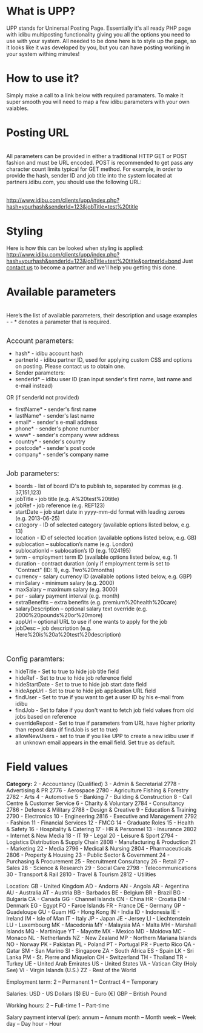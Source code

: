 <h1>What is UPP?</h1>
<p>UPP stands for Uninersal Posting Page. Essentially it's all ready PHP page with idibu multiposting functionality giving you all the options you need to use with your system. All needed to be done here is to style up the page, so it looks like it was developed by you, but you can have posting working in your system withing minutes!</p>
<h1>How to use it?</h1></p>
<p>Simply make a call to a link below with required paramaters. To make it super smooth you will need to map a few idibu parameters with your own vaiables.</p>
<h1>Posting URL</h1>
<p><br />All parameters can be provided in either a traditional HTTP GET or POST fashion and must be URL encoded. POST is recommended to get pass any character count limits typical for GET method. For example, in order to provide the hash, sender ID and job title into the system located at partners.idibu.com, you should use the following URL:</p>
<p><br /><a class="linkification-ext" title="Linkification: http://www.idibu.com/clients/upp/index.php?hash=yourhash&amp;senderId=123&amp;jobTitle=test%20title" href="http://www.idibu.com/clients/upp/index.php?hash=yourhash&senderId=123&jobTitle=test%20title">http://www.idibu.com/clients/upp/index.php?hash=yourhash&amp;senderId=123&amp;jobTitle=test%20title</a></p>
<h1>Styling</h1>
Here is how this can be looked when styling is applied:
<a href="http://www.idibu.com/clients/upp/index.php?hash=yourhash&senderId=123&jobTitle=test%20title&partnerId=bond">http://www.idibu.com/clients/upp/index.php?hash=yourhash&senderId=123&jobTitle=test%20title&partnerId=bond</a>
Just <a href="mailto:good@idibu.com">contact us</a> to become a partner and we'll help you getting this done.
<h1>Available parameters</h1></p>
<p><br />Here&rsquo;s the list of available parameters, their description and usage examples - - * denotes a parameter that is required.</p>
<p><br /><span style="font-size: large;">Account parameters:</span></p>
<ul>
<li>hash* - idibu account hash</li>
<li>partnerId - idibu partner ID, used for applying custom CSS and options on posting. Please contact us to obtain one.</li>
<li>Sender parameters:</li>
<li>senderId* &ndash; idibu user ID (can input sender's first name, last name and e-mail instead)</li>
</ul>
<p>OR (if senderId not provided)</p>
<ul>
<li>firstName* - sender's first name </li>
<li>lastName* - sender's last name</li>
<li>email* - sender's e-mail address</li>
<li><span class="wrapper"><span class="content"><span class="content_for_perma">phone* - sender's phone number<br /></span></span></span></li>
<li><span class="wrapper"><span class="content"><span class="content_for_perma">www* - sender's company www address</span></span></span></li>
<li><span class="wrapper"><span class="content"><span class="content_for_perma">country* - sender's country<br /></span></span></span></li>
<li><span class="wrapper"><span class="content"><span class="content_for_perma">postcode* - sender's post code<br /></span></span></span></li>
<li><span class="wrapper"><span class="content"><span class="content_for_perma">company* - sender's company name<br /></span></span></span></li>
</ul>
<p><br /><span style="font-size: large;">Job parameters:</span></p>
<ul>
<li>boards - list of board ID's to publish to, separated by commas (e.g. 37,151,123)</li>
<li>jobTitle - job title (e.g. A%20test%20title)</li>
<li>jobRef - job reference (e.g. REF123)</li>
<li>startDate &ndash; job start date in yyyy-mm-dd format with leading zeroes (e.g. 2013-06-25)</li>
<li>category - ID of selected category (available options listed below, e.g. 13)</li>
<li>location - ID of selected location (available options listed below, e.g. GB)</li>
<li>sublocation &ndash; sublocation&rsquo;s name (e.g. London)</li>
<li>sublocationId &ndash; sublocation&rsquo;s ID (e.g. 1024195)</li>
<li>term - employment term ID (available options listed below, e.g. 1)</li>
<li>duration - contract duration (only if employment term is set to "Contract" (ID: 1), e.g. Two%20months)</li>
<li>currency - salary currency ID (available options listed below, e.g. GBP)</li>
<li>minSalary - minimum salary (e.g. 2000)</li>
<li>maxSalary &ndash; maximum salary (e.g. 3000)</li>
<li>per - salary payment interval (e.g. month)</li>
<li>extraBenefits &ndash; extra benefits (e.g. premium%20health%20care)</li>
<li>salaryDescription &ndash; optional salary text override (e.g. 2000%20pounds%20or%20more)</li>
<li>appUrl &ndash; optional URL to use if one wants to apply for the job</li>
<li>jobDesc &ndash; job description (e.g. Here%20is%20a%20test%20description)</li>
</ul>
<p>&nbsp;</p>
<p><span style="font-size: large;">Config paramters:</span></p>
<ul>
<li>hideTitle - Set to true to hide job title field</li>
<li>hideRef - Set to true to hide job reference field</li>
<li>hideStartDate - Set to true to hide job start date field</li>
<li>hideAppUrl - Set to true to hide job application URL field</li>
<li>findUser - Set to true if you want to get a user ID by his e-mail from idibu</li>
<li>findJob - Set to false if you don't want to fetch job field values from old jobs based on reference</li>
<li>overrideRepost - Set to true if parameters from URL have higher priority than repost data (if findJob is set to true)</li>
<li>allowNewUsers - set to true if you like UPP to create a new idibu user if an unknown email appears in the email field. Set true as default.</li>
</ul>
<h1>Field values</h1>
<b>Category:</b>
2 - Accountancy (Qualified)
3 - Admin & Secretarial
2778 - Advertising & PR
2776 - Aerospace
2780 - Agriculture Fishing & Forestry
2782 - Arts
4 - Automotive
5 - Banking
7 - Building & Construction
8 - Call Centre & Customer Service
6 - Charity & Voluntary
2784 - Consultancy
2786 - Defence & Military
2788 - Design & Creative
9 - Education & Training
2790 - Electronics
10 - Engineering
2816 - Executive and Management
2792 - Fashion
11 - Financial Services
12 - FMCG
14 - Graduate Roles
15 - Health & Safety
16 - Hospitality & Catering
17 - HR & Personnel
13 - Insurance
2802 - Internet & New Media
18 - IT
19 - Legal
20 - Leisure & Sport
2794 - Logistics Distribution & Supply Chain
2808 - Manufacturing & Production
21 - Marketing
22 - Media
2796 - Medical & Nursing
2804 - Pharmaceuticals
2806 - Property & Housing
23 - Public Sector & Government
24 - Purchasing & Procurement
25 - Recruitment Consultancy
26 - Retail
27 - Sales
28 - Science & Research
29 - Social Care
2798 - Telecommunications
30 - Transport & Rail
2810 - Travel & Tourism
2812 - Utilities

Location:
GB - United Kingdom
AD - Andorra
AN - Angola
AR - Argentina
AU - Australia
AT - Austria
BB - Barbados
BE - Belgium
BR - Brazil
BG - Bulgaria
CA - Canada
GG - Channel Islands
CN - China
HR - Croatia
DM - Denmark
EG - Egypt
FO - Faroe Islands
FR - France
DE - Germany
GP - Guadeloupe
GU - Guam
HG - Hong Kong
IN - India
ID - Indonesia
IE - Ireland
IM - Isle of Man
IT - Italy
JP - Japan
JE - Jersey
LI - Liechtenstein
LU - Luxembourg
MK - Macedonia
MY - Malaysia
MA - Malta
MH - Marshall Islands
MQ - Martinique
YT - Mayotte
MX - Mexico
MD - Moldova
MC - Monaco
NL - Netherlands
NZ - New Zealand
MP - Northern Mariana Islands
NO - Norway
PK - Pakistan
PL - Poland
PT - Portugal
PR - Puerto Rico
QA - Qatar
SM - San Marino
SI - Singapore
ZA - South Africa
ES - Spain
LK - Sri Lanka
PM - St. Pierre and Miquelon
CH - Switzerland
TH - Thailand
TR - Turkey
UE - United Arab Emirates
US - United States
VA - Vatican City (Holy See)
VI - Virgin Islands (U.S.)
ZZ - Rest of the World

Employment term:
2 – Permanent
1 – Contract
4 – Temporary

Salaries:
USD - US Dollars 
($) EU – Euro
(€) GBP – British Pound

Working hours:
2 – Full-time
1 – Part-time

Salary payment interval (per):
annum – Annum
month – Month
week – Week
day – Day
hour - Hour
